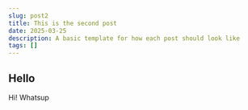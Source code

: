 ```yaml
---
slug: post2
title: This is the second post
date: 2025-03-25
description: A basic template for how each post should look like 
tags: []
---
```

## Hello 
Hi! Whatsup 

